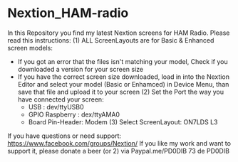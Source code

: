 # Nextion_HAM-radio
In this Repository you find my latest Nextion screens for HAM Radio.
Please read this instructions:
  (1) ALL ScreenLayouts are for Basic & Enhanced screen models:
   * If you got an error that the files isn't matching your model, Check if you downloaded a version for your screen size
   * If you have the correct screen size downloaded, load in into the Nextion Editor and select your model (Basic or Enhamced) in Device
     Menu, than save that file and upload it to your screen
  (2) Set the Port the way you have connected your screen:
      + USB             : dev/ttyUSB0
      + GPIO Raspberry  : dex/ttyAMA0
      + Board Pin-Header: Modem
  (3) Select ScreenLayout: ON7LDS L3
  
  If you have questions or need support: https://www.facebook.com/groups/Nextion/
  If you like my work and want to support it, please donate a beer (or 2) via Paypal.me/PD0DIB 
  73 de PD0DIB
